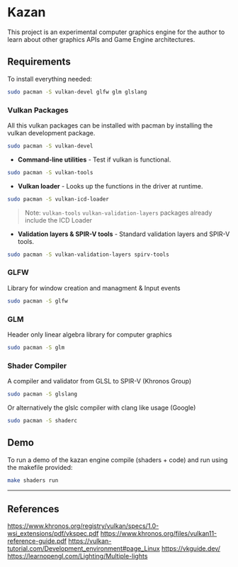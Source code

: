 # Kazan

This project is an experimental computer graphics engine for the author to
learn about other graphics APIs and Game Engine architectures.

<!-- An experimental computer graphics engine for learning purposes. -->

## Requirements

To install everything needed:
```sh
sudo pacman -S vulkan-devel glfw glm glslang
```

### Vulkan Packages

All this vulkan packages can be installed with pacman by installing the vulkan
development package.
```sh
sudo pacman -S vulkan-devel
```

- **Command-line utilities** - Test if vulkan is functional.
```sh
sudo pacman -S vulkan-tools
```

- **Vulkan loader** - Looks up the functions in the driver at runtime.
```sh
sudo pacman -S vulkan-icd-loader
```
> Note: `vulkan-tools`  `vulkan-validation-layers` packages already include the
ICD Loader

- **Validation layers & SPIR-V tools** - Standard validation layers and SPIR-V
tools.
```sh
sudo pacman -S vulkan-validation-layers spirv-tools
```

### GLFW

Library for window creation and managment & Input events

```sh
sudo pacman -S glfw
```

<!-- ```sh
# for x11
sudo pacman -S glfw-x11

# or for wayland
sudo pacman -S glfw-wayland
```  -->

### GLM

Header only linear algebra library for computer graphics
```sh
sudo pacman -S glm
```

### Shader Compiler

A compiler and validator from GLSL to SPIR-V (Khronos Group)
```sh
sudo pacman -S glslang
```

Or alternatively the glslc compiler with clang like usage (Google)
```sh
sudo pacman -S shaderc
```

## Demo

To run a demo of the kazan engine compile (shaders + code) and run using the makefile provided:
```sh
make shaders run
```


___
## References

https://www.khronos.org/registry/vulkan/specs/1.0-wsi_extensions/pdf/vkspec.pdf
https://www.khronos.org/files/vulkan11-reference-guide.pdf
https://vulkan-tutorial.com/Development_environment#page_Linux
https://vkguide.dev/
https://learnopengl.com/Lighting/Multiple-lights